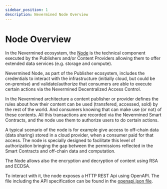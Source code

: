 ```yaml
---
sidebar_position: 1
description: Nevermined Node Overview
---
```


# Node Overview

In the Nevermined ecosystem, the [Node](https://github.com/nevermined-io/node-ts/) is 
the technical component executed by the Publishers and/or Content Providers allowing them 
to offer extended data services (e.g. storage and compute).

Nevermined Node, as part of the Publisher ecosystem, includes the credentials to interact
with the infrastructure (initially cloud, but could be on-premise) and validate/authorize
that consumers are able to execute certain actions via the Nevermined Decentralized Access Control.

In the Nevermined architecture a content publisher or provider defines the rules about how their
content can be used (transfered, accessed, sold) by the rest of the world. And consumers knowing
that can make use (or not) of these contents. All this transactions are recorded via the 
Nevermined Smart Contracts, and the node use them to authorize users to do certain actions.

A typical scenario of the node is for example give access to off-chain data (data sharing) 
stored in a cloud provider, when a consumer paid for that access. The node is specially designed
to facilitate this level of authorization bringing the gap between the permissions reflected 
in the Smart Contracts and off-chain data and computation.

The Node allows also the encryption and decryption of content using RSA and ECDSA. 

To interact with it, the node exposes a HTTP REST Api using OpenAPI. The file including the 
API specification can be found in the [openapi.json file](https://github.com/nevermined-io/node-ts/blob/main/docs/openapi.json).


